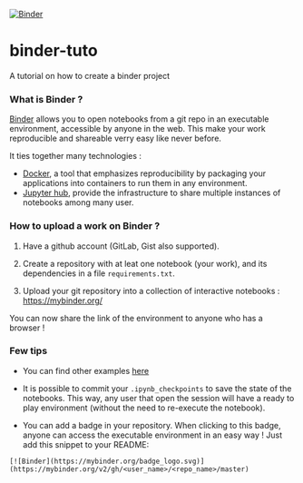 [![Binder](https://mybinder.org/badge_logo.svg)](https://mybinder.org/v2/gh/ltetrel/binder-tuto/master)

# binder-tuto
A tutorial on how to create a binder project

### What is Binder ?
[Binder](https://github.com/jupyterhub/binderhub) allows you to open notebooks from a git repo in an executable environment, accessible by anyone in the web. This make your work reproducible and shareable verry easy like never before. 

It ties together many technologies :
* [Docker](https://www.docker.com/), a tool that emphasizes reproducibility by packaging your applications into containers to run them in any environment.
* [Jupyter hub](https://jupyterhub.readthedocs.io/en/latest/), provide the infrastructure to share multiple instances of notebooks among many user.

### How to upload a work on Binder ?

1. Have a github account (GitLab, Gist also supported).

2. Create a repository with at leat one notebook (your work), and its dependencies in a file `requirements.txt`.

3. Upload your git repository into a collection of interactive notebooks : https://mybinder.org/

You can now share the link of the environment to anyone who has a browser !

### Few tips

* You can find other examples [here](https://mybinder.readthedocs.io/en/latest/sample_repos.html)

* It is possible to commit your `.ipynb_checkpoints` to save the state of the notebooks. This way, any user that open the session will have a ready to play environment (without the need to re-execute the notebook). 

* You can add a badge in your repository. When clicking to this badge, anyone can access the executable environment in an easy way ! Just add this snippet to your README:
```
[![Binder](https://mybinder.org/badge_logo.svg)](https://mybinder.org/v2/gh/<user_name>/<repo_name>/master)
```
